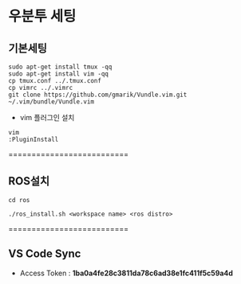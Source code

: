 # 우분투 세팅

## 기본세팅

```
sudo apt-get install tmux -qq
sudo apt-get install vim -qq
cp tmux.conf ../.tmux.conf
cp vimrc ../.vimrc
git clone https://github.com/gmarik/Vundle.vim.git ~/.vim/bundle/Vundle.vim
```

- vim 플러그인 설치
```
vim
:PluginInstall
````
==========================

## ROS설치

```
cd ros

./ros_install.sh <workspace name> <ros distro>
```

==========================

## VS Code Sync

- Access Token : **1ba0a4fe28c3811da78c6ad38e1fc411f5c59a4d**
